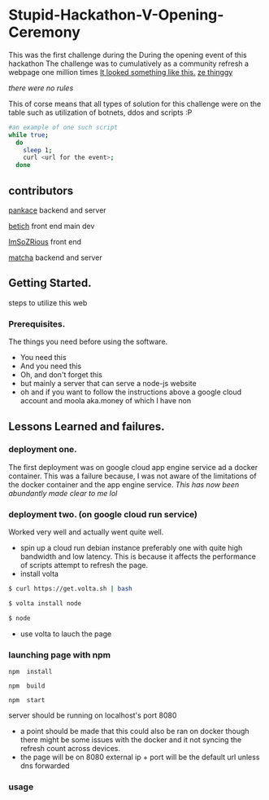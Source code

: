
# Stupid-Hackathon-V-Opening-Ceremony
This was the first challenge during the During the opening event of this hackathon 
The challenge was to cumulatively as a community refresh a webpage one million times 
[It looked something like this.](https://betich.github.io/stupid-opening-ceremony/) [ze thinggy](https://betich.github.io/stupid-opening-ceremony/)
                                                             
_there were no rules_
                                                                        
This of corse means that all types of solution for this challenge were on the table such as utilization of botnets, ddos and scripts :P 
```bash
#an example of one such script
while true; 
  do
    sleep 1; 
    curl <url for the event>; 
  done
```
## contributors
[pankace](https://github.com/pankace) backend and server

[betich](https://github.com/betich) front end main dev 

[ImSoZRious](https://github.com/ImSoZRious) front end 

[matcha](https://github.com/msp5382) backend and server 

## Getting Started.
steps to utilize this web 

### Prerequisites.

The things you need before using the software.
* You need this
* And you need this
* Oh, and don't forget this
* but mainly a server that can serve a node-js website 
* oh and if you want to follow the instructions above a google cloud account and moola aka.money of which I have non 

## Lessons Learned and failures.

### deployment one. 

The first deployment was on google cloud app engine service ad a docker container. This was a failure because, I was not aware of the limitations of the docker container and the app engine service. *This has now been abundantly made clear to me lol*

### deployment two. (on google cloud run service)

Worked very well and actually went quite well.
* spin up a cloud run debian instance preferably one with quite high bandwidth and low latency. This is because it affects the performance of scripts attempt to refresh the page. 
* install volta 

 ```bash
 $ curl https://get.volta.sh | bash

 $ volta install node

 $ node
 ```
 * use volta to lauch the page
 

  ### launching page with npm 

  ```geexm
  npm  install 

  npm  build 

  npm  start
  ```
  server should be running on localhost's port 8080
  * a point should be made that this could also be ran on docker though there might be some issues with the docker and it not syncing the refresh count across devices.
  * the page will be on 8080 external ip + port will be the default url unless dns forwarded 

### usage 





